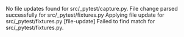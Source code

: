 No file updates found for src/_pytest/capture.py.
File change parsed successfully for src/_pytest/fixtures.py
Applying file update for src/_pytest/fixtures.py
[file-update] Failed to find match for src/_pytest/fixtures.py.
